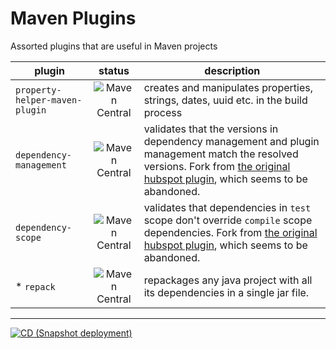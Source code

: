 # Maven Plugins

Assorted plugins that are useful in Maven projects

| plugin                         |                                                     status                                                      | description                                                                                                                                                                                                                                  |
|--------------------------------|:---------------------------------------------------------------------------------------------------------------:|----------------------------------------------------------------------------------------------------------------------------------------------------------------------------------------------------------------------------------------------|
| `property-helper-maven-plugin` |     ![Maven Central](https://img.shields.io/maven-central/v/org.basepom.maven/property-helper-maven-plugin)     | creates and manipulates properties, strings, dates, uuid etc. in the build process                                                                                                                                                           |
| `dependency-management`        |  ![Maven Central](https://img.shields.io/maven-central/v/org.basepom.maven/dependency-management-maven-plugin)  | validates that the versions in dependency management and plugin management match the resolved versions. Fork from [the original hubspot plugin](https://github.com/HubSpot/dependency-management-maven-plugin), which seems to be abandoned. |
| `dependency-scope`             |    ![Maven Central](https://img.shields.io/maven-central/v/org.basepom.maven/dependency-scope-maven-plugin)     | validates that dependencies in `test` scope don't override `compile` scope dependencies. Fork from [the original hubspot plugin](https://github.com/HubSpot/dependency-scope-maven-plugin), which seems to be abandoned.                     |
| * `repack`                     |         ![Maven Central](https://img.shields.io/maven-central/v/org.basepom.maven/repack-maven-plugin)          | repackages any java project with all its dependencies in a single jar file.                                                                                                                                                                  |

----
[![CD (Snapshot deployment)](https://github.com/basepom/maven-plugins/actions/workflows/master-cd.yml/badge.svg)](https://github.com/basepom/maven-plugins/actions/workflows/master-cd.yml)
